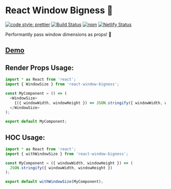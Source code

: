 # React Window Bigness 📏

[![code style: prettier](https://img.shields.io/badge/code_style-prettier-ff69b4.svg)](https://github.com/prettier/prettier)
[![Build Status](https://travis-ci.org/iamjoshellis/react-window-bigness.svg?branch=master)](https://travis-ci.org/iamjoshellis/react-window-bigness)
[![npm](https://img.shields.io/npm/v/react-window-bigness.svg)](https://www.npmjs.com/package/react-window-bigness)
[![Netlify Status](https://api.netlify.com/api/v1/badges/374efa8a-4ed2-4e40-a95b-e4063bba1ab3/deploy-status)](https://app.netlify.com/sites/react-window-bigness/deploys)

Performantly pass window dimensions as props! 📐

## [Demo](https://react-window-bigness.netlify.com/)

## Render Props Usage:
```js
import * as React from 'react';
import { WindowSize } from 'react-window-bigness';

const MyComponent = () => (
  <WindowSize>
    {({ windowWidth, windowHeight }) => JSON.stringify({ windowWidth, windowHeight })}
  </WindowSize>
);

export default MyComponent;
```

## HOC Usage:
```js
import * as React from 'react';
import { withWindowSize } from 'react-window-bigness';

const MyComponent = ({ windowWidth, windowHeight }) => (
  JSON.stringify({ windowWidth, windowHeight })
);

export default withWindowSize(MyComponent);
```